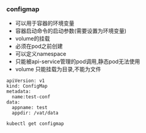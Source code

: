 ### configmap

- 可以用于容器的环境变量
- 容器启动命令的启动参数(需要设置为环境变量)
- volume的挂载
- 必须在pod之前创建
- 可以定义namespace
- 只能被api-service管理的pod调用,静态pod无法使用
- volume 只能挂载为目录,不能为文件

```
apiVersion: v1
kind: ConfigMap
metadata:
  name:test-conf
data:
  appname: test
  appdir: /vat/data
```

```
kubectl get configmap
```